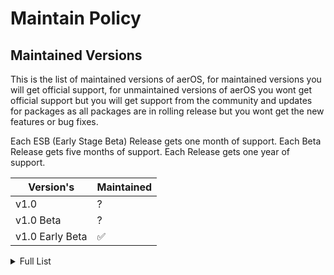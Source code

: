 # Maintain Policy

## Maintained Versions

This is the list of maintained versions of aerOS, for maintained versions you will get official support, for unmaintained versions of aerOS you wont get official support but you will get support from the community and updates for packages as all packages are in rolling release but you wont get the new features or bug fixes. 

Each ESB (Early Stage Beta) Release gets one month of support.
Each Beta Release gets five months of support.
Each Release gets one year of support.

| Version's     | Maintained         |
| -------       | ------------------ |
| v1.0     | ? |
| v1.0 Beta     |  ? |
| v1.0 Early Beta     | :white_check_mark: |

<details>
<summary>Full List</summary>

| Version's     | Maintained         |
| -------       | ------------------ |
| v1.0 Early Beta 7 (ESB7)   | :white_check_mark: |
| v1.0 Early Beta 6 (ESB6)   | :white_check_mark: |
| v1.0 Early Beta 5 (ESB5)   | :white_check_mark: |
| v1.0 Early Beta 4 (ESB4)   | :white_check_mark: |
| v1.0 Early Beta 3 (ESB3)   | :white_check_mark: |
| v1.0 Early Beta 2 (ESB2)     | :x: |
| v1.0 Early Beta 1 (ESB1)   | :x: |

</details>



